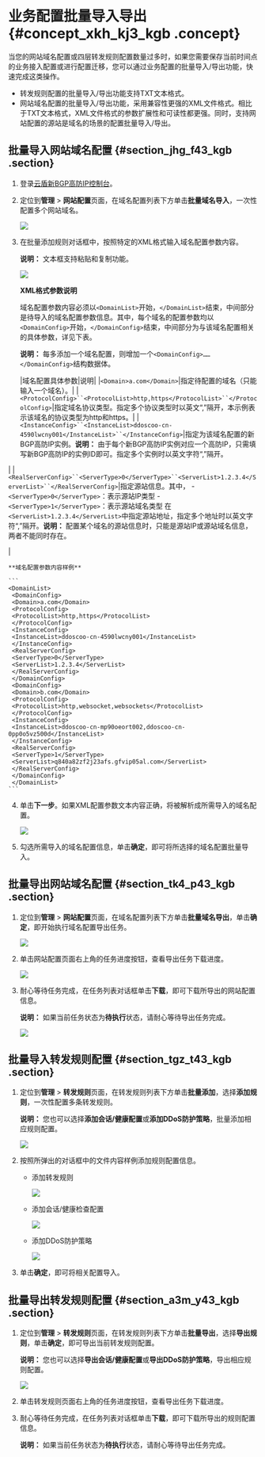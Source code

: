 # 业务配置批量导入导出 {#concept_xkh_kj3_kgb .concept}

当您的网站域名配置或四层转发规则配置数量过多时，如果您需要保存当前时间点的业务接入配置或进行配置迁移，您可以通过业务配置的批量导入/导出功能，快速完成这类操作。

-   转发规则配置的批量导入/导出功能支持TXT文本格式。
-   网站域名配置的批量导入/导出功能，采用兼容性更强的XML文件格式。相比于TXT文本格式，XML文件格式的参数扩展性和可读性都更强。同时，支持网站配置的源站是域名的场景的配置批量导入/导出。

## 批量导入网站域名配置 {#section_jhg_f43_kgb .section}

1.  登录[云盾新BGP高防IP控制台](https://yundun.console.aliyun.com/?p=ddoscoo&__consolePageCode=ddoscoo)。
2.  定位到**管理** \> **网站配置**页面，在域名配置列表下方单击**批量域名导入**，一次性配置多个网站域名。

    ![](http://static-aliyun-doc.oss-cn-hangzhou.aliyuncs.com/assets/img/79699/154710800436941_zh-CN.png)

3.  在批量添加规则对话框中，按照特定的XML格式输入域名配置参数内容。

    **说明：** 文本框支持粘贴和复制功能。

    ![](http://static-aliyun-doc.oss-cn-hangzhou.aliyuncs.com/assets/img/79699/154710800436942_zh-CN.png)

    **XML格式参数说明**

    域名配置参数内容必须以`<DomainList>`开始，`</DomainList>`结束，中间部分是待导入的域名配置参数信息。其中，每个域名的配置参数均以`<DomainConfig>`开始，`</DomainConfig>`结束，中间部分为与该域名配置相关的具体参数，详见下表。

    **说明：** 每多添加一个域名配置，则增加一个`<DomainConfig>……</DomainConfig>`结构数据体。

    |域名配置具体参数|说明|
    |`<Domain>a.com</Domain>`|指定待配置的域名（只能输入一个域名）。|
    |`<ProtocolConfig>``<ProtocolList>http,https</ProtocolList>``</ProtocolConfig>`|指定域名协议类型。指定多个协议类型时以英文“,”隔开，本示例表示该域名的协议类型为http和https。|
    |`<InstanceConfig>``<InstanceList>ddoscoo-cn-4590lwcny001</InstanceList>``</InstanceConfig>`|指定为该域名配置的新BGP高防IP实例。**说明：** 由于每个新BGP高防IP实例对应一个高防IP，只需填写新BGP高防IP的实例ID即可。指定多个实例时以英文字符“,”隔开。

|
    |`<RealServerConfig>``<ServerType>0</ServerType>``<ServerList>1.2.3.4</ServerList>``</RealServerConfig>`|指定源站信息。其中，    -   `<ServerType>0</ServerType>`：表示源站IP类型
    -   `<ServerType>1</ServerType>`：表示源站域名类型
在`<ServerList>1.2.3.4</ServerList>`中指定源站地址，指定多个地址时以英文字符“,”隔开。**说明：** 配置某个域名的源站信息时，只能是源站IP或源站域名信息，两者不能同时存在。

|

    **域名配置参数内容样例**

    ```
    <DomainList>
     <DomainConfig>
     <Domain>a.com</Domain>
     <ProtocolConfig>
     <ProtocolList>http,https</ProtocolList>
     </ProtocolConfig>
     <InstanceConfig>
     <InstanceList>ddoscoo-cn-4590lwcny001</InstanceList>
     </InstanceConfig>
     <RealServerConfig>
     <ServerType>0</ServerType>
     <ServerList>1.2.3.4</ServerList>
     </RealServerConfig>
     </DomainConfig>
     <DomainConfig>
     <Domain>b.com</Domain>
     <ProtocolConfig>
     <ProtocolList>http,websocket,websockets</ProtocolList>
     </ProtocolConfig>
     <InstanceConfig>
     <InstanceList>ddoscoo-cn-mp90oeort002,ddoscoo-cn-0pp0o5vz500d</InstanceList>
     </InstanceConfig>
     <RealServerConfig>
     <ServerType>1</ServerType>
     <ServerList>q840a82zf2j23afs.gfvip05al.com</ServerList>
     </RealServerConfig>
     </DomainConfig>
     </DomainList>
    ```

4.  单击**下一步**。如果XML配置参数文本内容正确，将被解析成所需导入的域名配置。

    ![](http://static-aliyun-doc.oss-cn-hangzhou.aliyuncs.com/assets/img/79699/154710800436943_zh-CN.png)

5.  勾选所需导入的域名配置信息，单击**确定**，即可将所选择的域名配置批量导入。

## 批量导出网站域名配置 {#section_tk4_p43_kgb .section}

1.  定位到**管理** \> **网站配置**页面，在域名配置列表下方单击**批量域名导出**，单击**确定**，即开始执行域名配置导出任务。

    ![](http://static-aliyun-doc.oss-cn-hangzhou.aliyuncs.com/assets/img/79699/154710800536944_zh-CN.png)

2.  单击网站配置页面右上角的任务进度按钮，查看导出任务下载进度。

    ![](http://static-aliyun-doc.oss-cn-hangzhou.aliyuncs.com/assets/img/79699/154710800536945_zh-CN.png)

3.  耐心等待任务完成，在任务列表对话框单击**下载**，即可下载所导出的网站配置信息。

    **说明：** 如果当前任务状态为**待执行**状态，请耐心等待导出任务完成。

    ![](http://static-aliyun-doc.oss-cn-hangzhou.aliyuncs.com/assets/img/79699/154710800536946_zh-CN.png)


## 批量导入转发规则配置 {#section_tgz_t43_kgb .section}

1.  定位到**管理** \> **转发规则**页面，在转发规则列表下方单击**批量添加**，选择**添加规则**，一次性配置多条转发规则。

    **说明：** 您也可以选择**添加会话/健康配置**或**添加DDoS防护策略**，批量添加相应规则配置。

    ![](http://static-aliyun-doc.oss-cn-hangzhou.aliyuncs.com/assets/img/79699/154710800536947_zh-CN.png)

2.  按照所弹出的对话框中的文件内容样例添加规则配置信息。
    -   添加转发规则

        ![](http://static-aliyun-doc.oss-cn-hangzhou.aliyuncs.com/assets/img/79699/154710800536948_zh-CN.png)

    -   添加会话/健康检查配置

        ![](http://static-aliyun-doc.oss-cn-hangzhou.aliyuncs.com/assets/img/79699/154710800536949_zh-CN.png)

    -   添加DDoS防护策略

        ![](http://static-aliyun-doc.oss-cn-hangzhou.aliyuncs.com/assets/img/79699/154710800536950_zh-CN.png)

3.  单击**确定**，即可将相关配置导入。

## 批量导出转发规则配置 {#section_a3m_y43_kgb .section}

1.  定位到**管理** \> **转发规则**页面，在转发规则列表下方单击**批量导出**，选择**导出规则**，单击**确定**，即可导出当前转发规则配置。

    **说明：** 您也可以选择**导出会话/健康配置**或**导出DDoS防护策略**，导出相应规则配置。

    ![](http://static-aliyun-doc.oss-cn-hangzhou.aliyuncs.com/assets/img/79699/154710800536952_zh-CN.png)

2.  单击转发规则页面右上角的任务进度按钮，查看导出任务下载进度。
3.  耐心等待任务完成，在任务列表对话框单击**下载**，即可下载所导出的规则配置信息。

    **说明：** 如果当前任务状态为**待执行**状态，请耐心等待导出任务完成。


